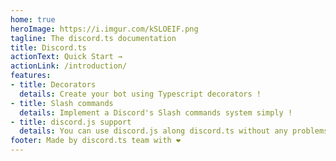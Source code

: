 ```yaml
---
home: true
heroImage: https://i.imgur.com/kSLOEIF.png
tagline: The discord.ts documentation
title: Discord.ts
actionText: Quick Start →
actionLink: /introduction/
features:
- title: Decorators
  details: Create your bot using Typescript decorators !
- title: Slash commands
  details: Implement a Discord's Slash commands system simply !
- title: discord.js support
  details: You can use discord.js along discord.ts without any problems !
footer: Made by discord.ts team with ❤️
---
```

